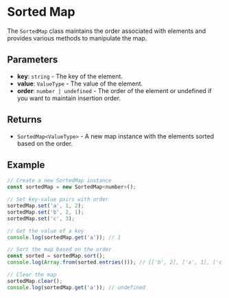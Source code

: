 # Sorted Map

The `SortedMap` class maintains the order associated with elements and provides various methods to manipulate the map.

## Parameters

- **key**: `string` - The key of the element.
- **value**: `ValueType` - The value of the element.
- **order**: `number | undefined` - The order of the element or undefined if you want to maintain insertion order.

## Returns

- `SortedMap<ValueType>` - A new map instance with the elements sorted based on the order.

## Example

```javascript
// Create a new SortedMap instance
const sortedMap = new SortedMap<number>();

// Set key-value pairs with order
sortedMap.set('a', 1, 2);
sortedMap.set('b', 2, 1);
sortedMap.set('c', 3);

// Get the value of a key
console.log(sortedMap.get('a')); // 1

// Sort the map based on the order
const sorted = sortedMap.sort();
console.log(Array.from(sorted.entries())); // [['b', 2], ['a', 1], ['c', 3]]

// Clear the map
sortedMap.clear();
console.log(sortedMap.get('a')); // undefined
```
